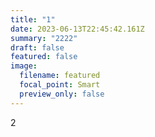 ```yaml
---
title: "1"
date: 2023-06-13T22:45:42.161Z
summary: "2222"
draft: false
featured: false
image:
  filename: featured
  focal_point: Smart
  preview_only: false
---
```

2